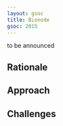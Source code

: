 ```yaml
---
layout: gsoc 
title: Bionode
gsoc: 2015
---
```


to be announced
    
Rationale
---------

Approach
--------

Challenges
---------

